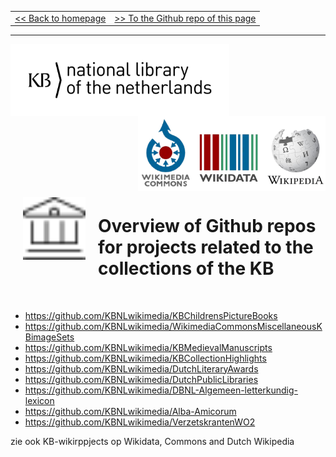 <table width="100%" border="0"><tr><td align="left">
<a href="https://kbnlwikimedia.github.io/"><< Back to homepage</a>
</td><td align="right">
<a href="https://github.com/KBNLwikimedia/kbnlwikimedia.github.io" target="_blank">>> To the Github repo of this page</a>
</td></tr></table>
<hr/>

<img src="../media/KB_Nationale-Bibliotheek_Logo_RGB-Zwart-EN.png" width="350" hspace="0" align="left"/>
<img src="../media/wikimedia-logos.png" align="right" width="300" hspace="0" align="left"/>
<br clear="all"/>

<img src="../media/building-columns.svg" align="left" width="100" hspace="20" vspace="10"/>

# Overview of Github repos for projects related to the collections of the KB 
<br clear="all"/>

* https://github.com/KBNLwikimedia/KBChildrensPictureBooks
* https://github.com/KBNLwikimedia/WikimediaCommonsMiscellaneousKBimageSets
* https://github.com/KBNLwikimedia/KBMedievalManuscripts
* https://github.com/KBNLwikimedia/KBCollectionHighlights
* https://github.com/KBNLwikimedia/DutchLiteraryAwards
* https://github.com/KBNLwikimedia/DutchPublicLibraries
* https://github.com/KBNLwikimedia/DBNL-Algemeen-letterkundig-lexicon
* https://github.com/KBNLwikimedia/Alba-Amicorum
* https://github.com/KBNLwikimedia/VerzetskrantenWO2

zie ook KB-wikirppjects op Wikidata, Commons and Dutch Wikipedia
